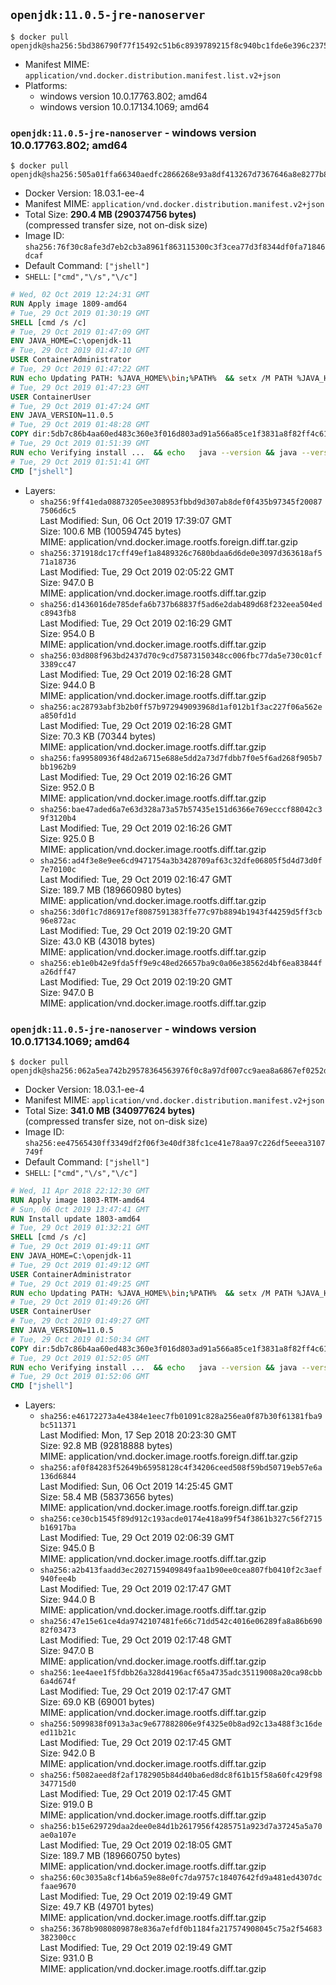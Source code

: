 ## `openjdk:11.0.5-jre-nanoserver`

```console
$ docker pull openjdk@sha256:5bd386790f77f15492c51b6c8939789215f8c940bc1fde6e396c2375fbeffea5
```

-	Manifest MIME: `application/vnd.docker.distribution.manifest.list.v2+json`
-	Platforms:
	-	windows version 10.0.17763.802; amd64
	-	windows version 10.0.17134.1069; amd64

### `openjdk:11.0.5-jre-nanoserver` - windows version 10.0.17763.802; amd64

```console
$ docker pull openjdk@sha256:505a01ffa66340aedfc2866268e93a8df413267d7367646a8e8277b8f7a516df
```

-	Docker Version: 18.03.1-ee-4
-	Manifest MIME: `application/vnd.docker.distribution.manifest.v2+json`
-	Total Size: **290.4 MB (290374756 bytes)**  
	(compressed transfer size, not on-disk size)
-	Image ID: `sha256:76f30c8afe3d7eb2cb3a8961f863115300c3f3cea77d3f8344df0fa71846dcaf`
-	Default Command: `["jshell"]`
-	`SHELL`: `["cmd","\/s","\/c"]`

```dockerfile
# Wed, 02 Oct 2019 12:24:31 GMT
RUN Apply image 1809-amd64
# Tue, 29 Oct 2019 01:30:19 GMT
SHELL [cmd /s /c]
# Tue, 29 Oct 2019 01:47:09 GMT
ENV JAVA_HOME=C:\openjdk-11
# Tue, 29 Oct 2019 01:47:10 GMT
USER ContainerAdministrator
# Tue, 29 Oct 2019 01:47:22 GMT
RUN echo Updating PATH: %JAVA_HOME%\bin;%PATH% 	&& setx /M PATH %JAVA_HOME%\bin;%PATH%
# Tue, 29 Oct 2019 01:47:23 GMT
USER ContainerUser
# Tue, 29 Oct 2019 01:47:24 GMT
ENV JAVA_VERSION=11.0.5
# Tue, 29 Oct 2019 01:48:28 GMT
COPY dir:5db7c86b4aa60ed483c360e3f016d803ad91a566a85ce1f3831a8f82ff4c61c1 in C:\openjdk-11 
# Tue, 29 Oct 2019 01:51:39 GMT
RUN echo Verifying install ... 	&& echo   java --version && java --version
# Tue, 29 Oct 2019 01:51:41 GMT
CMD ["jshell"]
```

-	Layers:
	-	`sha256:9ff41eda08873205ee308953fbbd9d307ab8def0f435b97345f200877506d6c5`  
		Last Modified: Sun, 06 Oct 2019 17:39:07 GMT  
		Size: 100.6 MB (100594745 bytes)  
		MIME: application/vnd.docker.image.rootfs.foreign.diff.tar.gzip
	-	`sha256:371918dc17cff49ef1a8489326c7680bdaa6d6de0e3097d363618af571a18736`  
		Last Modified: Tue, 29 Oct 2019 02:05:22 GMT  
		Size: 947.0 B  
		MIME: application/vnd.docker.image.rootfs.diff.tar.gzip
	-	`sha256:d1436016de785defa6b737b68837f5ad6e2dab489d68f232eea504edc8943fb8`  
		Last Modified: Tue, 29 Oct 2019 02:16:29 GMT  
		Size: 954.0 B  
		MIME: application/vnd.docker.image.rootfs.diff.tar.gzip
	-	`sha256:03d808f963bd2437d70c9cd75873150348cc006fbc77da5e730c01cf3389cc47`  
		Last Modified: Tue, 29 Oct 2019 02:16:28 GMT  
		Size: 944.0 B  
		MIME: application/vnd.docker.image.rootfs.diff.tar.gzip
	-	`sha256:ac28793abf3b2b0ff57b972949093968d1af012b1f3ac227f06a562ea850fd1d`  
		Last Modified: Tue, 29 Oct 2019 02:16:28 GMT  
		Size: 70.3 KB (70344 bytes)  
		MIME: application/vnd.docker.image.rootfs.diff.tar.gzip
	-	`sha256:fa99580936f48d2a6715e688e5dd2a73d7fdbb7f0e5f6ad268f905b7bb1962b9`  
		Last Modified: Tue, 29 Oct 2019 02:16:26 GMT  
		Size: 952.0 B  
		MIME: application/vnd.docker.image.rootfs.diff.tar.gzip
	-	`sha256:bae47aded6a7e63d328a73a57b57435e151d6366e769ecccf88042c39f3120b4`  
		Last Modified: Tue, 29 Oct 2019 02:16:26 GMT  
		Size: 925.0 B  
		MIME: application/vnd.docker.image.rootfs.diff.tar.gzip
	-	`sha256:ad4f3e8e9ee6cd9471754a3b3428709af63c32dfe06805f5d4d73d0f7e70100c`  
		Last Modified: Tue, 29 Oct 2019 02:16:47 GMT  
		Size: 189.7 MB (189660980 bytes)  
		MIME: application/vnd.docker.image.rootfs.diff.tar.gzip
	-	`sha256:3d0f1c7d86917ef8087591383ffe77c97b8894b1943f44259d5ff3cb96e872ac`  
		Last Modified: Tue, 29 Oct 2019 02:19:20 GMT  
		Size: 43.0 KB (43018 bytes)  
		MIME: application/vnd.docker.image.rootfs.diff.tar.gzip
	-	`sha256:eb1e0b42e9fda5ff9e9c48ed26657ba9c0a06e38562d4bf6ea83844fa26dff47`  
		Last Modified: Tue, 29 Oct 2019 02:19:20 GMT  
		Size: 947.0 B  
		MIME: application/vnd.docker.image.rootfs.diff.tar.gzip

### `openjdk:11.0.5-jre-nanoserver` - windows version 10.0.17134.1069; amd64

```console
$ docker pull openjdk@sha256:062a5ea742b29578364563976f0c8a97df007cc9aea8a6867ef0252dfddfc2af
```

-	Docker Version: 18.03.1-ee-4
-	Manifest MIME: `application/vnd.docker.distribution.manifest.v2+json`
-	Total Size: **341.0 MB (340977624 bytes)**  
	(compressed transfer size, not on-disk size)
-	Image ID: `sha256:ee47565430ff3349df2f06f3e40df38fc1ce41e78aa97c226df5eeea3107749f`
-	Default Command: `["jshell"]`
-	`SHELL`: `["cmd","\/s","\/c"]`

```dockerfile
# Wed, 11 Apr 2018 22:12:30 GMT
RUN Apply image 1803-RTM-amd64
# Sun, 06 Oct 2019 13:47:41 GMT
RUN Install update 1803-amd64
# Tue, 29 Oct 2019 01:32:21 GMT
SHELL [cmd /s /c]
# Tue, 29 Oct 2019 01:49:11 GMT
ENV JAVA_HOME=C:\openjdk-11
# Tue, 29 Oct 2019 01:49:12 GMT
USER ContainerAdministrator
# Tue, 29 Oct 2019 01:49:25 GMT
RUN echo Updating PATH: %JAVA_HOME%\bin;%PATH% 	&& setx /M PATH %JAVA_HOME%\bin;%PATH%
# Tue, 29 Oct 2019 01:49:26 GMT
USER ContainerUser
# Tue, 29 Oct 2019 01:49:27 GMT
ENV JAVA_VERSION=11.0.5
# Tue, 29 Oct 2019 01:50:34 GMT
COPY dir:5db7c86b4aa60ed483c360e3f016d803ad91a566a85ce1f3831a8f82ff4c61c1 in C:\openjdk-11 
# Tue, 29 Oct 2019 01:52:05 GMT
RUN echo Verifying install ... 	&& echo   java --version && java --version
# Tue, 29 Oct 2019 01:52:06 GMT
CMD ["jshell"]
```

-	Layers:
	-	`sha256:e46172273a4e4384e1eec7fb01091c828a256ea0f87b30f61381fba9bc511371`  
		Last Modified: Mon, 17 Sep 2018 20:23:30 GMT  
		Size: 92.8 MB (92818888 bytes)  
		MIME: application/vnd.docker.image.rootfs.foreign.diff.tar.gzip
	-	`sha256:af0f84283f52649b65958128c4f34206ceed508f59bd50719eb57e6a136d6844`  
		Last Modified: Sun, 06 Oct 2019 14:25:45 GMT  
		Size: 58.4 MB (58373656 bytes)  
		MIME: application/vnd.docker.image.rootfs.foreign.diff.tar.gzip
	-	`sha256:ce30cb1545f89d912c193acde0174e418a99f54f3861b327c56f2715b16917ba`  
		Last Modified: Tue, 29 Oct 2019 02:06:39 GMT  
		Size: 945.0 B  
		MIME: application/vnd.docker.image.rootfs.diff.tar.gzip
	-	`sha256:a2b413faadd3ec2027159409849faa1b90ee0cea807fb0410f2c3aef940fee4b`  
		Last Modified: Tue, 29 Oct 2019 02:17:47 GMT  
		Size: 944.0 B  
		MIME: application/vnd.docker.image.rootfs.diff.tar.gzip
	-	`sha256:47e15e61ce4da9742107481fe66c71dd542c4016e06289fa8a86b69082f03473`  
		Last Modified: Tue, 29 Oct 2019 02:17:48 GMT  
		Size: 947.0 B  
		MIME: application/vnd.docker.image.rootfs.diff.tar.gzip
	-	`sha256:1ee4aee1f5fdbb26a328d4196acf65a4735adc35119008a20ca98cbb6a4d674f`  
		Last Modified: Tue, 29 Oct 2019 02:17:47 GMT  
		Size: 69.0 KB (69001 bytes)  
		MIME: application/vnd.docker.image.rootfs.diff.tar.gzip
	-	`sha256:5099838f0913a3ac9e677882806e9f4325e0b8ad92c13a488f3c16deed11b21c`  
		Last Modified: Tue, 29 Oct 2019 02:17:45 GMT  
		Size: 942.0 B  
		MIME: application/vnd.docker.image.rootfs.diff.tar.gzip
	-	`sha256:f5082aeed8f2af1782905b84d40ba6ed8dc8f61b15f58a60fc429f98347715d0`  
		Last Modified: Tue, 29 Oct 2019 02:17:45 GMT  
		Size: 919.0 B  
		MIME: application/vnd.docker.image.rootfs.diff.tar.gzip
	-	`sha256:b15e629729daa2dee0e84d1b2617956f4285751a923d7a37245a5a70ae0a107e`  
		Last Modified: Tue, 29 Oct 2019 02:18:05 GMT  
		Size: 189.7 MB (189660750 bytes)  
		MIME: application/vnd.docker.image.rootfs.diff.tar.gzip
	-	`sha256:60c3035a8cf14b6a59e88e0fc7da9757c18407642fd9a481ed4307dcfaae9670`  
		Last Modified: Tue, 29 Oct 2019 02:19:49 GMT  
		Size: 49.7 KB (49701 bytes)  
		MIME: application/vnd.docker.image.rootfs.diff.tar.gzip
	-	`sha256:3678b9080809878e836a7efdf0b1184fa217574908045c75a2f54683382300cc`  
		Last Modified: Tue, 29 Oct 2019 02:19:49 GMT  
		Size: 931.0 B  
		MIME: application/vnd.docker.image.rootfs.diff.tar.gzip
